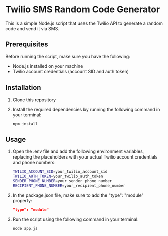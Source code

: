 # Twilio SMS Random Code Generator

This is a simple Node.js script that uses the Twilio API to generate a random code and send it via SMS.

## Prerequisites

Before running the script, make sure you have the following:

- Node.js installed on your machine
- Twilio account credentials (account SID and auth token)

## Installation

1. Clone this repository

2. Install the required dependencies by running the following command in your terminal:

   ```bash
   npm install

## Usage

1. Open the .env file and add the following environment variables, replacing the placeholders with your actual Twilio account credentials and phone numbers:

    ```bash
    TWILIO_ACCOUNT_SID=your_twilio_account_sid
    TWILIO_AUTH_TOKEN=your_twilio_auth_token
    SENDER_PHONE_NUMBER=your_sender_phone_number
    RECIPIENT_PHONE_NUMBER=your_recipient_phone_number
    
2. In the package.json file, make sure to add the "type": "module" property:
    ```json
    "type": "module"
    ````

3. Run the script using the following command in your terminal:

    ```bash
    node app.js
    ```

    




